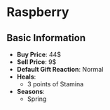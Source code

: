 # Raspberry

## Basic Information

- **Buy Price**: 44$
- **Sell Price**: 9$
- **Default Gift Reaction**: Normal
- **Heals**:
  - 3 points of Stamina
- **Seasons**:
  - Spring
